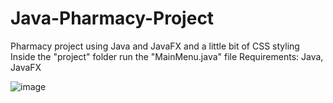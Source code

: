 # Java-Pharmacy-Project
Pharmacy project using Java and JavaFX and a little bit of CSS styling
Inside the "project" folder run the "MainMenu.java" file
Requirements: Java, JavaFX


![image](https://github.com/user-attachments/assets/8e2ef4da-e2a5-4848-9ddc-3a5cfdb5d537)
